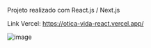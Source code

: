 Projeto realizado com React.js / Next.js

Link Vercel: https://otica-vida-react.vercel.app/

![image](https://github.com/user-attachments/assets/7ee8ae40-1c6a-46d5-a58d-e6c02f4dcc12)


